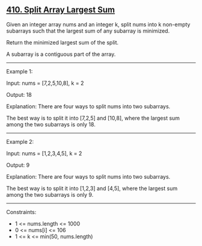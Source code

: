 ## [410. Split Array Largest Sum](https://leetcode.com/problems/split-array-largest-sum/description/)

Given an integer array nums and an integer k, split nums into k non-empty subarrays such that the largest sum of any subarray is minimized.

Return the minimized largest sum of the split.

A subarray is a contiguous part of the array.

 
---
Example 1:

Input: nums = [7,2,5,10,8], k = 2

Output: 18

Explanation: There are four ways to split nums into two subarrays.

The best way is to split it into [7,2,5] and [10,8], where the largest sum among the two subarrays is only 18.

---
Example 2:

Input: nums = [1,2,3,4,5], k = 2

Output: 9

Explanation: There are four ways to split nums into two subarrays.

The best way is to split it into [1,2,3] and [4,5], where the largest sum among the two subarrays is only 9.
 
---
Constraints:
- 1 <= nums.length <= 1000
- 0 <= nums[i] <= 106
- 1 <= k <= min(50, nums.length)
  
